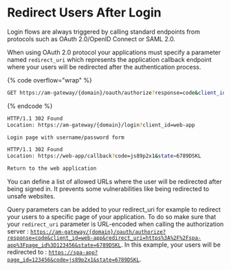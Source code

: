 # Redirect Users After Login

Login flows are always triggered by calling standard endpoints from protocols such as OAuth 2.0/OpenID Connect or SAML 2.0.

When using OAuth 2.0 protocol your applications must specify a parameter named `redirect_uri` which represents the application callback endpoint where your users will be redirected after the authentication process.

{% code overflow="wrap" %}
```sh
GET https://am-gateway/{domain}/oauth/authorize?response=code&client_id=web-app&redirect_uri=https://web-app/callback&state=6789DSKL HTTP/1.1
```
{% endcode %}

```sh
HTTP/1.1 302 Found
Location: https://am-gateway/{domain}/login?client_id=web-app

Login page with username/password form
```

```sh
HTTP/1.1 302 Found
Location: https://web-app/callback?code=js89p2x1&state=6789DSKL

Return to the web application
```

You can define a list of allowed URLs where the user will be redirected after being signed in. It prevents some vulnerabilities like being redirected to unsafe websites.

Query parameters can be added to your redirect\_uri for example to redirect your users to a specific page of your application. To do so make sure that your `redirect_uri` parameter is URL-encoded when calling the authorization server : [`https://am-gateway/{domain}/oauth/authorize?response=code&client_id=web-app&redirect_uri=https%3A%2F%2Fspa-app%3Fpage_id%3D123456&state=6789DSKL`](https://am-gateway/%7Bdomain%7D/oauth/authorize?response=code\&client\_id=web-app\&redirect\_uri=https%3A%2F%2Fspa-app%3Fpage\_id%3D123456\&state=6789DSKL). In this example, your users will be redirected to : [`https://spa-app?page_id=123456&code=js89p2x1&state=6789DSKL`](https://spa-app/?page\_id=123456\&code=js89p2x1\&state=6789DSKL).
